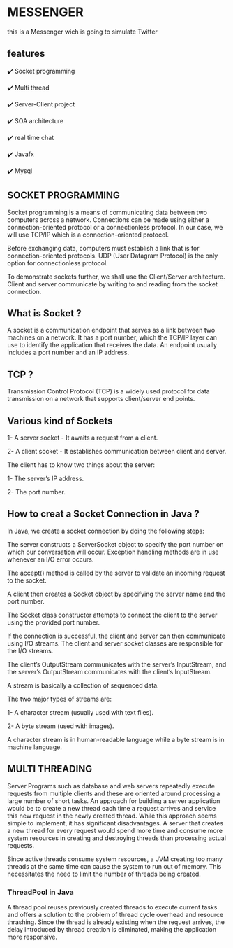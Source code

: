 # MESSENGER
this is a Messenger wich is going to simulate Twitter

## features
:heavy_check_mark: Socket programming

:heavy_check_mark: Multi thread 

:heavy_check_mark: Server-Client project 

:heavy_check_mark: SOA architecture 

:heavy_check_mark: real time chat

:heavy_check_mark: Javafx

:heavy_check_mark: Mysql


## SOCKET PROGRAMMING

Socket programming is a means of communicating data between two computers across a network. Connections can be made using either a connection-oriented protocol or a connectionless protocol. In our case, we will use TCP/IP which is a connection-oriented protocol.

Before exchanging data, computers must establish a link that is for connection-oriented protocols. UDP (User Datagram Protocol) is the only option for connectionless protocol.

To demonstrate sockets further, we shall use the Client/Server architecture. Client and server communicate by writing to and reading from the socket connection.

## What is Socket ?

A socket is a communication endpoint that serves as a link between two machines on a network. It has a port number, which the TCP/IP layer can use to identify the application that receives the data. An endpoint usually includes a port number and an IP address.

## TCP ?

Transmission Control Protocol (TCP) is a widely used protocol for data transmission on a network that supports client/server end points.

## Various kind of Sockets

1- A server socket - It awaits a request from a client.

2- A client socket - It establishes communication between client and server.

The client has to know two things about the server:

1- The server’s IP address.

2- The port number.

## How to creat a Socket Connection in Java ?

In Java, we create a socket connection by doing the following steps:

The server constructs a ServerSocket object to specify the port number on which our conversation will occur. Exception handling methods are in use whenever an I/O error occurs.

The accept() method is called by the server to validate an incoming request to the socket.

A client then creates a Socket object by specifying the server name and the port number.

The Socket class constructor attempts to connect the client to the server using the provided port number.

If the connection is successful, the client and server can then communicate using I/O streams. The client and server socket classes are responsible for the I/O streams.

The client’s OutputStream communicates with the server’s InputStream, and the server’s OutputStream communicates with the client’s InputStream.

A stream is basically a collection of sequenced data.

The two major types of streams are:

1- A character stream (usually used with text files).

2- A byte stream (used with images).

A character stream is in human-readable language while a byte stream is in machine language.


## MULTI THREADING

Server Programs such as database and web servers repeatedly execute requests from multiple clients and these are oriented around processing a large number of short tasks. An approach for building a server application would be to create a new thread each time a request arrives and service this new request in the newly created thread. While this approach seems simple to implement, it has significant disadvantages. A server that creates a new thread for every request would spend more time and consume more system resources in creating and destroying threads than processing actual requests.

Since active threads consume system resources, a JVM creating too many threads at the same time can cause the system to run out of memory. This necessitates the need to limit the number of threads being created.

### ThreadPool in Java

A thread pool reuses previously created threads to execute current tasks and offers a solution to the problem of thread cycle overhead and resource thrashing. Since the thread is already existing when the request arrives, the delay introduced by thread creation is eliminated, making the application more responsive.
